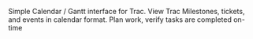 Simple Calendar / Gantt interface for Trac. View Trac Milestones, tickets, and events in calendar format. Plan work, verify tasks are completed on-time